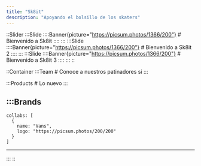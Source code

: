 ```yaml
---
title: "Sk8it"
description: "Apoyando el bolsillo de los skaters"
---
```


::Slider
  :::Slide
    ::::Banner{picture="https://picsum.photos/1366/200"}
      # Bienvenido a Sk8it
    ::::
  :::
  :::Slide
    ::::Banner{picture="https://picsum.photos/1366/200"}
      # Bienvenido a Sk8it 2
    ::::
  :::
  :::Slide
    ::::Banner{picture="https://picsum.photos/1366/200"}
      # Bienvenido a Sk8it 3
    ::::
  :::
::


::Container
  :::Team
    # Conoce a nuestros patinadores si
  :::

  :::Products
    # Lo nuevo
  :::

  :::Brands
  ---
    collabs: [
      {
        name: "Vans",
        logo: "https://picsum.photos/200/200"
      }
    ]
  ---
  :::
::

